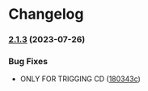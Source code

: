 # Changelog

### [2.1.3](https://www.github.com/xiachufang/outplan/compare/v2.1.2...v2.1.3) (2023-07-26)


### Bug Fixes

* ONLY FOR TRIGGING CD ([180343c](https://www.github.com/xiachufang/outplan/commit/180343c820e684b53f82ce48075821be69c85598))
